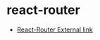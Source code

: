 # react-router

- [React-Router External link](https://stackoverflow.com/questions/42914666/react-router-external-link)
